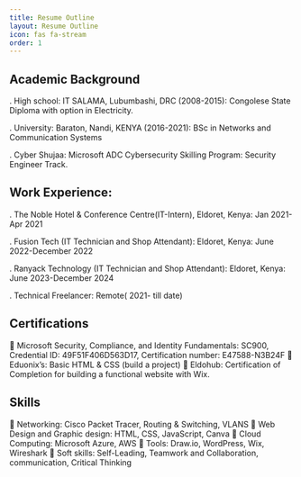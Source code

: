 ```yaml
---
title: Resume Outline
layout: Resume Outline
icon: fas fa-stream
order: 1
---
```

## Academic Background
. High school: IT SALAMA, Lubumbashi, DRC (2008-2015): Congolese State Diploma with option in Electricity.

. University: Baraton, Nandi, KENYA (2016-2021): BSc in Networks and Communication Systems

. Cyber Shujaa: Microsoft ADC Cybersecurity Skilling Program: Security Engineer Track.

## Work Experience: 
. The Noble Hotel & Conference Centre(IT-Intern), Eldoret, Kenya: Jan 2021- Apr 2021

. Fusion Tech (IT Technician and Shop Attendant): Eldoret, Kenya: June 2022-December 2022

. Ranyack Technology (IT Technician and Shop Attendant): Eldoret, Kenya: June 2023-December 2024

. Technical Freelancer: Remote( 2021- till date)

## Certifications

	Microsoft Security, Compliance, and Identity Fundamentals: SC900, Credential ID: 49F51F406D563D17, Certification number: E47588-N3B24F
	Eduonix’s: Basic HTML & CSS (build a project)
	Eldohub: Certification of Completion for building a functional website with Wix.

## Skills
	Networking: Cisco Packet Tracer, Routing & Switching, VLANS
	Web Design and Graphic design: HTML, CSS, JavaScript, Canva
	Cloud Computing: Microsoft Azure, AWS 
	Tools: Draw.io, WordPress, Wix, Wireshark
	Soft skills: Self-Leading, Teamwork and Collaboration, communication, Critical Thinking



